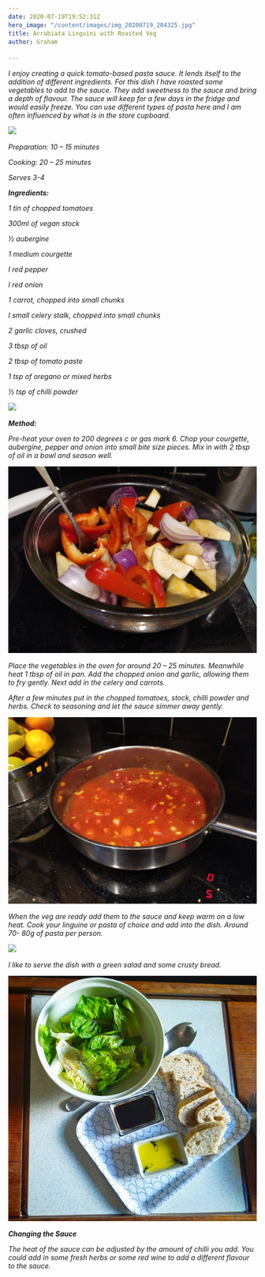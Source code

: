 ```yaml
---
date: 2020-07-19T19:52:31Z
hero_image: "/content/images/img_20200719_204325.jpg"
title: Arrabiata Linguini with Roasted Veg
author: Graham

---
```

_I enjoy creating a quick tomato-based pasta sauce. It lends itself to the addition of different ingredients. For this dish I have roasted some vegetables to add to the sauce. They add sweetness to the sauce and bring a depth of flavour. The sauce will keep for a few days in the fridge and would easily freeze. You can use different types of pasta here and I am often influenced by what is in the store cupboard._

![](/content/images/img_20200719_204325.jpg)

_Preparation: 10 – 15 minutes_

_Cooking: 20 – 25 minutes_

_Serves 3-4_

**_Ingredients:_**

_1 tin of chopped tomatoes_

_300ml of vegan stock_

_½ aubergine_

_1 medium courgette_

_I red pepper_

_I red onion_

_1 carrot, chopped into small chunks_

_I small celery stalk, chopped into small chunks_

_2 garlic cloves, crushed_

_3 tbsp of oil_

_2 tbsp of tomato paste_

_1 tsp of oregano or mixed herbs_

_½ tsp of chilli powder_

![](/content/images/img_20200719_183514.jpg)

**_Method:_**

_Pre-heat your oven to 200 degrees c or gas mark 6. Chop your courgette, aubergine, pepper and onion into small bite size pieces. Mix in with 2 tbsp of oil in a bowl and season well._

![](/content/images/img_20200719_184110.jpg)

_Place the vegetables in the oven for around 20 – 25 minutes. Meanwhile heat 1 tbsp of oil in pan. Add the chopped onion and garlic, allowing them to fry gently. Next add in the celery and carrots._

_After a few minutes put in the chopped tomatoes, stock, chilli powder and herbs. Check to seasoning and let the sauce simmer away gently._

![](/content/images/img_20200719_190055.jpg)

_When the veg are ready add them to the sauce and keep warm on a low heat. Cook your linguine or pasta of choice and add into the dish. Around 70- 80g of pasta per person._

![](/content/images/img_20200719_193047.jpg)

_I like to serve the dish with a green salad and some crusty bread._

![](/content/images/img_20200719_195813_018.jpg)

**_Changing the Sauce_**

_The heat of the sauce can be adjusted by the amount of chilli you add. You could add in some fresh herbs or some red wine to add a different flavour to the sauce._